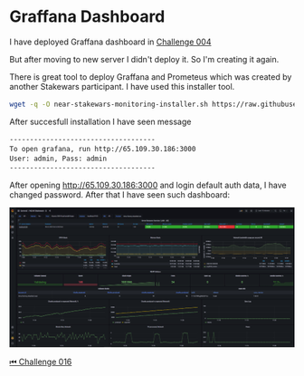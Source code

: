 # Graffana Dashboard

I have deployed Graffana dashboard in [Challenge 004](./challenge_004.md#node-monitoring)

But after moving to new server I didn't deploy it.
So I'm creating it again.

There is great tool to deploy Graffana and Prometeus which was created by another Stakewars participant.
I have used this installer tool.

```bash
wget -q -O near-stakewars-monitoring-installer.sh https://raw.githubusercontent.com/davaymne/near-stakewars-monitoring/main/near-stakewars-monitoring-installer.sh && chmod +x near-stakewars-monitoring-installer.sh && sudo /bin/bash near-stakewars-monitoring-installer.sh
```

After succesfull installation I have seen message

```bash
------------------------------------
To open grafana, run http://65.109.30.186:3000
User: admin, Pass: admin
------------------------------------
```

After opening http://65.109.30.186:3000 and login default auth data, I have changed password.
After that I have seen such dashboard:

![img](../images/monitoring/grafana-dashboard_v2.png)

[⏮ Challenge 016 ](./challenge_016.md)
